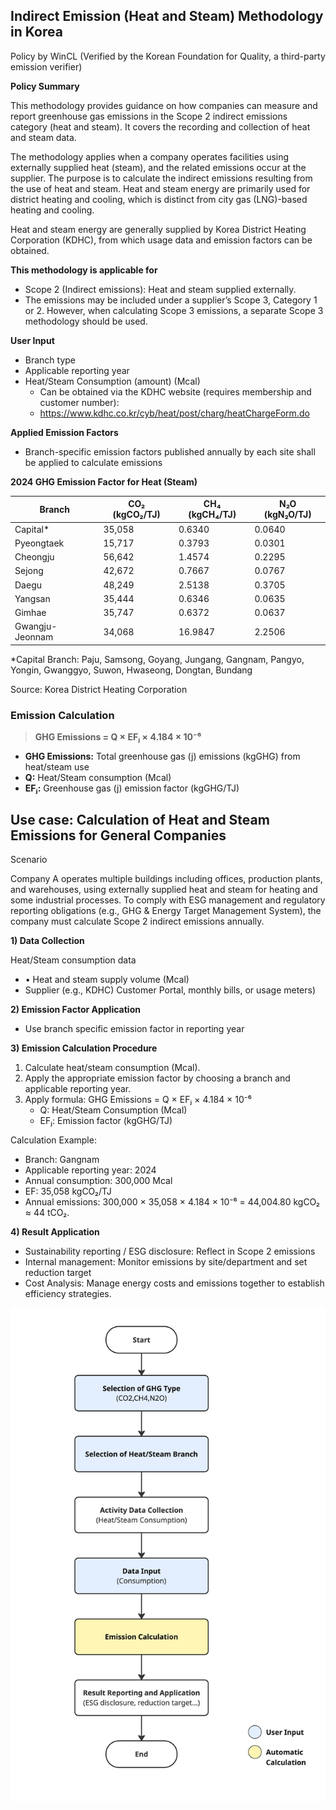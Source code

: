 ## **Indirect Emission (Heat and Steam) Methodology in Korea**

Policy by WinCL (Verified by the Korean Foundation for Quality, a third-party emission verifier)

**Policy Summary**

This methodology provides guidance on how companies can measure and report greenhouse gas emissions in the Scope 2 indirect emissions category (heat and steam). It covers the recording and collection of heat and steam data.

The methodology applies when a company operates facilities using externally supplied heat (steam), and the related emissions occur at the supplier. The purpose is to calculate the indirect emissions resulting from the use of heat and steam. Heat and steam energy are primarily used for district heating and cooling, which is distinct from city gas (LNG)-based heating and cooling.

Heat and steam energy are generally supplied by Korea District Heating Corporation (KDHC), from which usage data and emission factors can be obtained.

**This methodology is applicable for**

- <a name="_hlk205460590"></a>Scope 2 (Indirect emissions): Heat and steam supplied externally.
- The emissions may be included under a supplier’s Scope 3, Category 1 or 2. However, when calculating Scope 3 emissions, a separate Scope 3 methodology should be used.

**User Input**

- Branch type
- Applicable reporting year
- Heat/Steam Consumption (amount) (Mcal)
  - Can be obtained via the KDHC website (requires membership and customer number):
  - https://www.kdhc.co.kr/cyb/heat/post/charg/heatChargeForm.do

**Applied Emission Factors**

- Branch-specific emission factors published annually by each site shall be applied to calculate emissions

**2024 GHG Emission Factor for Heat (Steam)**

| **Branch**      | **CO₂ (kgCO₂/TJ)** | **CH₄ (kgCH₄/TJ)** | **N₂O (kgN₂O/TJ)** |
| --------------- | ------------------ | ------------------ | ------------------ |
| Capital\*       | 35,058             | 0.6340             | 0.0640             |
| Pyeongtaek      | 15,717             | 0.3793             | 0.0301             |
| Cheongju        | 56,642             | 1.4574             | 0.2295             |
| Sejong          | 42,672             | 0.7667             | 0.0767             |
| Daegu           | 48,249             | 2.5138             | 0.3705             |
| Yangsan         | 35,444             | 0.6346             | 0.0635             |
| Gimhae          | 35,747             | 0.6372             | 0.0637             |
| Gwangju-Jeonnam | 34,068             | 16.9847            | 2.2506             |

\*Capital Branch: Paju, Samsong, Goyang, Jungang, Gangnam, Pangyo, Yongin, Gwanggyo, Suwon, Hwaseong, Dongtan, Bundang

Source: Korea District Heating Corporation

### Emission Calculation

> **GHG Emissions = Q × EFⱼ × 4.184 × 10⁻⁶**

- **GHG Emissions:** Total greenhouse gas (j) emissions (kgGHG) from heat/steam use
- **Q:** Heat/Steam consumption (Mcal)
- **EFⱼ:** Greenhouse gas (j) emission factor (kgGHG/TJ)

## Use case: Calculation of Heat and Steam Emissions for General Companies

Scenario

Company A operates multiple buildings including offices, production plants, and warehouses, using externally supplied heat and steam for heating and some industrial processes. To comply with ESG management and regulatory reporting obligations (e.g., GHG & Energy Target Management System), the company must calculate Scope 2 indirect emissions annually.

**1) Data Collection**

Heat/Steam consumption data

- • Heat and steam supply volume (Mcal)
- Supplier (e.g., KDHC) Customer Portal, monthly bills, or usage meters)

**2) Emission Factor Application**

- Use branch specific emission factor in reporting year

**3) Emission Calculation Procedure**

1. Calculate heat/steam consumption (Mcal).
2. Apply the appropriate emission factor by choosing a branch and applicable reporting year.
3. Apply formula: GHG Emissions = Q × EFⱼ × 4.184 × 10⁻⁶
   - Q: Heat/Steam Consumption (Mcal)
   - EFⱼ: Emission factor (kgGHG/TJ)

Calculation Example:

- Branch: Gangnam
- Applicable reporting year: 2024
- Annual consumption: 300,000 Mcal
- EF: 35,058 kgCO₂/TJ
- Annual emissions: 300,000 × 35,058 × 4.184 × 10⁻⁶ = 44,004.80 kgCO₂ ≈ 44 tCO₂.

**4) Result Application**

- Sustainability reporting / ESG disclosure: Reflect in Scope 2 emissions
- Internal management: Monitor emissions by site/department and set reduction target
- Cost Analysis: Manage energy costs and emissions together to establish efficiency strategies.

![텍스트, 스크린샷, 도표, 라인이(가) 표시된 사진자동 생성된 설명](./image_2.jpg)
